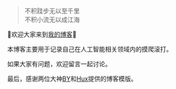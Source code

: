 >不积跬步无以至千里  
>不积小流无以成江海

👏欢迎大家来到[我的博客](http://shichaoxin.com)👏

本博客主要用于记录自己在人工智能相关领域内的摸爬滚打。

如果大家有问题，欢迎留言一起讨论。

最后，感谢两位大神[BY](https://github.com/qiubaiying/qiubaiying.github.io)和[Hux](https://github.com/huxpro/huxpro.github.io)提供的博客模版。
